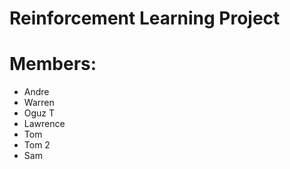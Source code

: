 # Reinforcement Learning Project

# Members:

- Andre
- Warren
- Oguz T
- Lawrence
- Tom
- Tom 2
- Sam

